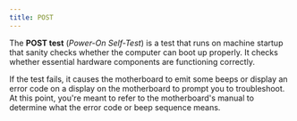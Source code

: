 ```yaml
---
title: POST
---
```


The **POST test** (*Power-On Self-Test*) is a test that runs on machine startup that sanity checks whether the computer can boot up properly. It checks whether essential hardware components are functioning correctly.

If the test fails, it causes the motherboard to emit some beeps or display an error code on a display on the motherboard to prompt you to troubleshoot.
At this point, you're meant to refer to the motherboard's manual to determine what the error code or beep sequence means.

